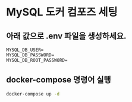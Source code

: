 # MySQL 도커 컴포즈 세팅

## 아래 값으로 .env 파일을 생성하세요.

```
MYSQL_DB_USER=
MYSQL_DB_PASSWORD=
MYSQL_DB_ROOT_PASSWORD=
```

## docker-compose 명령어 실행

```bash
docker-compose up -d
```
